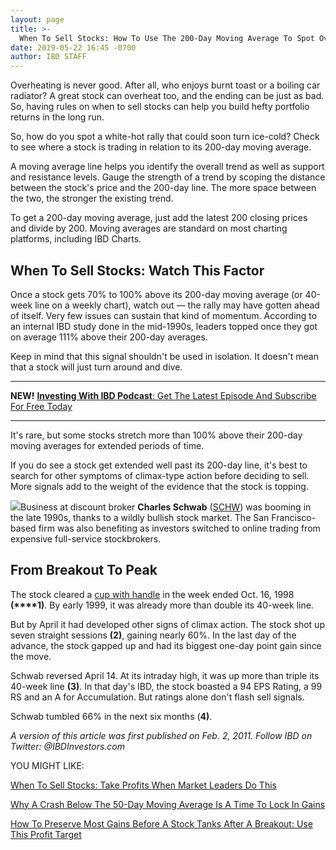 ```yaml
---
layout: page
title: >-
  When To Sell Stocks: How To Use The 200-Day Moving Average To Spot Overheating
date: 2019-05-22 16:45 -0700
author: IBD STAFF
---
```





Overheating is never good. After all, who enjoys burnt toast or a boiling car radiator? A great stock can overheat too, and the ending can be just as bad. So, having rules on when to sell stocks can help you build hefty portfolio returns in the long run.




So, how do you spot a white-hot rally that could soon turn ice-cold? Check to see where a stock is trading in relation to its 200-day moving average.


A moving average line helps you identify the overall trend as well as support and resistance levels. Gauge the strength of a trend by scoping the distance between the stock's price and the 200-day line. The more space between the two, the stronger the existing trend.


To get a 200-day moving average, just add the latest 200 closing prices and divide by 200. Moving averages are standard on most charting platforms, including IBD Charts.


When To Sell Stocks: Watch This Factor
--------------------------------------



Once a stock gets 70% to 100% above its 200-day moving average (or 40-week line on a weekly chart), watch out — the rally may have gotten ahead of itself. Very few issues can sustain that kind of momentum. According to an internal IBD study done in the mid-1990s, leaders topped once they got on average 111% above their 200-day averages.


Keep in mind that this signal shouldn't be used in isolation. It doesn't mean that a stock will just turn around and dive.




---


**NEW!** [**Investing With IBD Podcast**: Get The Latest Episode And Subscribe For Free Today](https://www.investors.com/how-to-invest/investing-podcast-how-to-make-more-money-stock-market-top-stocks-stock-charts/)




---


It's rare, but some stocks stretch more than 100% above their 200-day moving averages for extended periods of time.


If you do see a stock get extended well past its 200-day line, it's best to search for other symptoms of climax-type action before deciding to sell. More signals add to the weight of the evidence that the stock is topping.


![](https://www.investors.com/wp-content/uploads/2019/05/IC_schwab052119-300x169.jpg)Business at discount broker **Charles Schwab** ([SCHW](https://research.investors.com/quote.aspx?symbol=SCHW)) was booming in the late 1990s, thanks to a wildly bullish stock market. The San Francisco-based firm was also benefiting as investors switched to online trading from expensive full-service stockbrokers.


From Breakout To Peak
---------------------


The stock cleared a [cup with handle](https://www.investors.com/how-to-invest/investors-corner/the-basics-how-to-analyze-a-stocks-cup-with-handle/) in the week ended Oct. 16, 1998 **(****1)**. By early 1999, it was already more than double its 40-week line.


But by April it had developed other signs of climax action. The stock shot up seven straight sessions **(2)**, gaining nearly 60%. In the last day of the advance, the stock gapped up and had its biggest one-day point gain since the move.


Schwab reversed April 14. At its intraday high, it was up more than triple its 40-week line **(3)**. In that day's IBD, the stock boasted a 94 EPS Rating, a 99 RS and an A for Accumulation. But ratings alone don't flash sell signals.


Schwab tumbled 66% in the next six months (**4)**.


*A version of this article was first published on Feb. 2, 2011. Follow IBD on Twitter: @IBDInvestors.com*


YOU MIGHT LIKE:


[When To Sell Stocks: Take Profits When Market Leaders Do This](https://www.investors.com/how-to-invest/investors-corner/know-this-sell-signal-when-stock-leaders-stage-big-downside-reversals/)


[Why A Crash Below The 50-Day Moving Average Is A Time To Lock In Gains](https://www.investors.com/how-to-invest/investors-corner/when-to-sell-stocks-big-break-below-50-day-line-can-mark-end-of-a-huge-run/)


[How To Preserve Most Gains Before A Stock Tanks After A Breakout: Use This Profit Target](https://www.investors.com/how-to-invest/investors-corner/how-to-handle-stock-market-expectations/)




